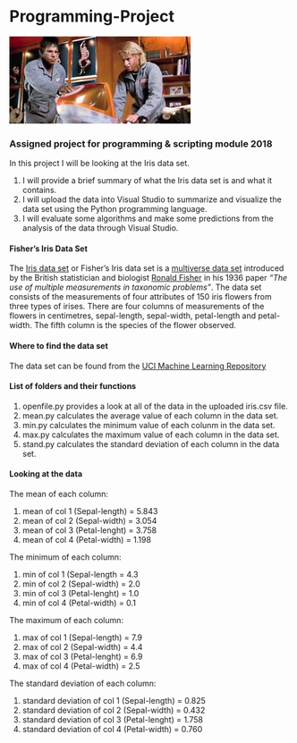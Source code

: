 # Programming-Project
![](Zoolander.jpg)
### Assigned project for programming &amp; scripting module 2018
In this project I will be looking at the Iris data set. 
1) I will provide a brief summary of what the Iris data set is and what it contains. 
2) I will upload the data into Visual Studio to summarize and visualize the data set using the Python programming language.
3) I will evaluate some algorithms and make some predictions from the analysis of the data through Visual Studio.

#### Fisher’s Iris Data Set

The [Iris data set](https://en.wikipedia.org/wiki/Iris_flower_data_set) or Fisher’s Iris data set is a [multiverse data set](https://en.wikipedia.org/wiki/Multivariate_statistics) introduced by the British statistician and biologist [Ronald Fisher](http://www.newworldencyclopedia.org/entry/Ronald_Fisher) in his 1936 paper *“The use of multiple measurements in taxonomic problems”*.
The data set consists of the measurements of four attributes of 150 iris flowers from three types of irises. There are four columns of measurements of the flowers in centimetres, sepal-length, sepal-width, petal-length and petal-width. The fifth column is the species of the flower observed.

#### Where to find the data set

The data set can be found from the [UCI Machine Learning Repository](https://archive.ics.uci.edu/ml/datasets/iris) 

#### List of folders and their functions

1) openfile.py provides a look at all of the data in the uploaded iris.csv file.
2) mean.py calculates the average value of each column in the data set.
3) min.py calculates the minimum value of each colunm in the data set.
4) max.py calculates the maximum value of each column in the data set.
5) stand.py calculates the standard deviation of each column in the data set.

#### Looking at the data

The mean of each column:
1) mean of col 1 (Sepal-length)  = 5.843
2) mean of col 2 (Sepal-width)   = 3.054
3) mean of col 3 (Petal-lenght)  = 3.758
4) mean of col 4 (Petal-width)   = 1.198

The minimum of each column:
1) min of col 1 (Sepal-length   = 4.3
2) min of col 2 (Sepal-width)   = 2.0
3) min of col 3 (Petal-lenght)  = 1.0
4) min of col 4 (Petal-width)   = 0.1

The maximum of each column:
1) max of col 1 (Sepal-length)  = 7.9
2) max of col 2 (Sepal-width)   = 4.4
3) max of col 3 (Petal-lenght)  = 6.9
4) max of col 4 (Petal-width)   = 2.5

The standard deviation of each column:
1) standard deviation of col 1 (Sepal-length)  = 0.825
2) standard deviation of col 2 (Sepal-width)   = 0.432
3) standard deviation of col 3 (Petal-lenght)  = 1.758
4) standard deviation of col 4 (Petal-width)   = 0.760




